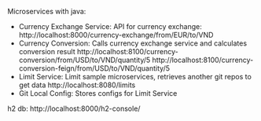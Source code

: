Microservices with java:
- Currency Exchange Service: API for currency exchange:
  http://localhost:8000/currency-exchange/from/EUR/to/VND
- Currency Conversion: Calls currency exchange service and calculates conversion result
  http://localhost:8100/currency-conversion/from/USD/to/VND/quantity/5
  http://localhost:8100/currency-conversion-feign/from/USD/to/VND/quantity/5
- Limit Service: Limit sample microservices, retrieves another git repos to get data
  http://localhost:8080/limits
- Git Local Config: Stores configs for Limit Service

h2 db: http://localhost:8000/h2-console/
